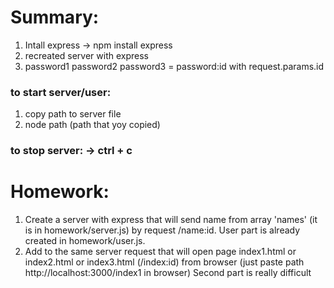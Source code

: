 # Summary:

1. Intall express -> npm install express
2. recreated server with express
3. password1 password2 password3  = password:id with request.params.id

### to start server/user:
1. copy path to server file
2. node path (path that yoy copied)

### to stop server: -> ctrl + c

# Homework:
1. Create a server with express that will send name from array 'names' (it is in homework/server.js) by request /name:id. User part is already created in homework/user.js.
2. Add to the same server request that will open page index1.html or index2.html or index3.html (/index:id) from browser (just paste path http://localhost:3000/index1 in browser)
Second part is really difficult